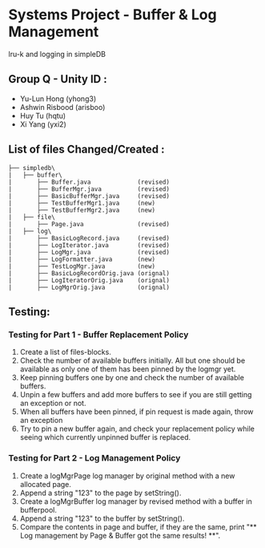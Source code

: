 # Systems Project - Buffer & Log Management
lru-k and logging in simpleDB

## Group Q - Unity ID :

+ Yu-Lun Hong (yhong3)
+ Ashwin Risbood (arisboo)
+ Huy Tu (hqtu)
+ Xi Yang (yxi2)

## List of files Changed/Created :

```
├── simpledb\
|   ├── buffer\ 
|       ├── Buffer.java             (revised)
|       ├── BufferMgr.java          (revised)
|       ├── BasicBufferMgr.java     (revised)
|       ├── TestBufferMgr1.java     (new)
|       ├── TestBufferMgr2.java     (new)
|   ├── file\ 
|       ├── Page.java               (revised)  
|   ├── log\ 
|       ├── BasicLogRecord.java     (revised)
|       ├── LogIterator.java        (revised)
|       ├── LogMgr.java             (revised)
|       ├── LogFormatter.java       (new)
|       ├── TestLogMgr.java         (new)
|       ├── BasicLogRecordOrig.java (orignal)		
|       ├── LogIteratorOrig.java    (orignal)		
|       ├── LogMgrOrig.java         (orignal)
```

## Testing: 
### Testing for Part 1 - Buffer Replacement Policy

1. Create a list of files-blocks.
2. Check the number of available buffers initially. All but one should be available as only
one of them has been pinned by the logmgr yet.
3. Keep pinning buffers one by one and check the number of available buffers.
4. Unpin a few buffers and add more buffers to see if you are still getting an exception or not.
5. When all buffers have been pinned, if pin request is made again, throw an exception
6. Try to pin a new buffer again, and check your replacement policy while seeing which
currently unpinned buffer is replaced.

### Testing for Part 2 - Log Management Policy

1. Create a logMgrPage log manager by original method with a new allocated page.
2. Append a string "123" to the page by setString().
3. Create a logMgrBuffer log manager by revised method with a buffer in bufferpool.
4. Append a string "123" to the buffer by setString().
5. Compare the contents in page and buffer, if they are the same, 
print "** Log management by Page & Buffer got the same results! **".
